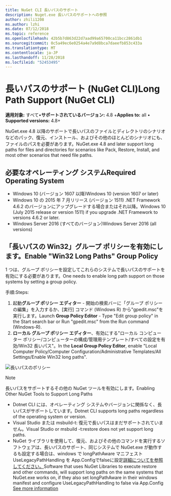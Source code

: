 ```yaml
---
title: NuGet CLI 長いパスのサポート
description: Nuget.exe 長いパスのサポートへの参照
author: zhili1208
ms.author: lzhi
ms.date: 07/12/2018
ms.topic: reference
ms.openlocfilehash: 42b5b7d863d22d7aad99a65700ca11bcc2861db1
ms.sourcegitcommit: 0c5a49ec6e0254a4e7a9d8bca7daeefb853c433a
ms.translationtype: MT
ms.contentlocale: ja-JP
ms.lasthandoff: 11/28/2018
ms.locfileid: "52453495"
---
```

# <a name="long-path-support-nuget-cli"></a><span data-ttu-id="35c9b-103">長いパスのサポート (NuGet CLI)</span><span class="sxs-lookup"><span data-stu-id="35c9b-103">Long Path Support (NuGet CLI)</span></span>

<span data-ttu-id="35c9b-104">**適用対象:** すべて&bullet;**サポートされているバージョン:** 4.8 +</span><span class="sxs-lookup"><span data-stu-id="35c9b-104">**Applies to:** all &bullet; **Supported versions:** 4.8+</span></span>

<span data-ttu-id="35c9b-105">NuGet.exe 4.8 以降のサポートで長いパスのファイルとディレクトリのシナリオなどのパック、復元、インストール、およびその他のほとんどのシナリオにも、ファイルのパスを必要があります。</span><span class="sxs-lookup"><span data-stu-id="35c9b-105">NuGet.exe 4.8 and later support long paths for files and directories for scenarios like Pack, Restore, Install, and most other scenarios that need file paths.</span></span>

## <a name="required-operating-system"></a><span data-ttu-id="35c9b-106">必要なオペレーティング システム</span><span class="sxs-lookup"><span data-stu-id="35c9b-106">Required Operating System</span></span>

-   <span data-ttu-id="35c9b-107">Windows 10 (バージョン 1607 以降)</span><span class="sxs-lookup"><span data-stu-id="35c9b-107">Windows 10 (version 1607 or later)</span></span>
-   <span data-ttu-id="35c9b-108">Windows 10 の 2015 年 7 月リリース (バージョン 1511) .NET Framework 4.6.2 のバージョンにアップグレードする場合またはそれ以降。</span><span class="sxs-lookup"><span data-stu-id="35c9b-108">Windows 10 (July 2015 release or version 1511) if you upgrade .NET Framework to versions 4.6.2 or later.</span></span>
-   <span data-ttu-id="35c9b-109">Windows Server 2016 (すべてのバージョン)</span><span class="sxs-lookup"><span data-stu-id="35c9b-109">Windows Server 2016 (all versions)</span></span>

## <a name="enable-win32-long-paths-group-policy"></a><span data-ttu-id="35c9b-110">「長いパスの Win32」グループ ポリシーを有効にします。</span><span class="sxs-lookup"><span data-stu-id="35c9b-110">Enable "Win32 Long Paths" Group Policy</span></span>

<span data-ttu-id="35c9b-111">1 つは、グループ ポリシーを設定してこれらのシステムで長いパスのサポートを有効にする必要があります。</span><span class="sxs-lookup"><span data-stu-id="35c9b-111">One needs to enable long path support on those systems by setting a group policy.</span></span>

<span data-ttu-id="35c9b-112">手順:</span><span class="sxs-lookup"><span data-stu-id="35c9b-112">Steps:</span></span>
1. <span data-ttu-id="35c9b-113">起動**グループ ポリシー エディター** - 開始の検索バーに「グループ ポリシーの編集」を入力するか、[実行] コマンド (Windows R) から"gpedit.msc"を実行します。</span><span class="sxs-lookup"><span data-stu-id="35c9b-113">Launch **Group Policy Editor** - Type "Edit group policy" in the Start search bar or Run "gpedit.msc" from the Run command (Windows-R).</span></span>
2. <span data-ttu-id="35c9b-114">**ローカル グループ ポリシー エディター**、有効にする"ローカル コンピューター ポリシー/コンピューターの構成/管理用テンプレート/すべての設定を有効/Win32 長いパス"。</span><span class="sxs-lookup"><span data-stu-id="35c9b-114">In the **Local Group Policy Editor**, enable "Local Computer Policy/Computer Configuration/Administrative Templates/All Settings/Enable Win32 long paths".</span></span>

![長いパスのポリシー](media/LongPathPolicy.png)


> [!Note]
> <span data-ttu-id="35c9b-116">長いパスをサポートするその他の NuGet ツールを有効にします。</span><span class="sxs-lookup"><span data-stu-id="35c9b-116">Enabling Other NuGet Tools to Support Long Paths</span></span>
>
> -   <span data-ttu-id="35c9b-117">Dotnet CLI には、オペレーティング システムやバージョンに関係なく、長いパスがサポートしています。</span><span class="sxs-lookup"><span data-stu-id="35c9b-117">Dotnet CLI supports long paths regardless of the operating system or version.</span></span>
> -   <span data-ttu-id="35c9b-118">Visual Studio または msbuild-t: 復元で長いパスはまだサポートされていません。</span><span class="sxs-lookup"><span data-stu-id="35c9b-118">Visual Studio or msbuild -t:restore does not yet support long paths.</span></span>
> -   <span data-ttu-id="35c9b-119">NuGet ライブラリを使用して、復元、およびその他のコマンドを実行するソフトウェアは、長いパスのサポート、同じシステムで NuGet.exe が動作するも設定する場合は、windows で longPathAware マニフェスト UseLegacyPathHandling を App.Configでfalseに設定[詳細についてを参照してください。](https://blogs.msdn.microsoft.com/jeremykuhne/2016/07/30/net-4-6-2-and-long-paths-on-windows-10/)</span><span class="sxs-lookup"><span data-stu-id="35c9b-119">Software that uses NuGet Libraries to execute restore and other commands, will support long paths on the same systems that NuGet.exe works on, if they also set longPathAware in their windows manifest and configure UseLegacyPathHandling to false via App.Config [See more information](https://blogs.msdn.microsoft.com/jeremykuhne/2016/07/30/net-4-6-2-and-long-paths-on-windows-10/)</span></span>

